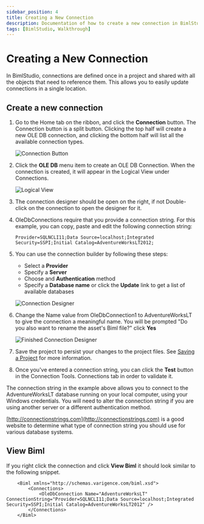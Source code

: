 ```yaml
---
sidebar_position: 4
title: Creating a New Connection
description: Documentation of how to create a new connection in BimlStudio
tags: [BimlStudio, Walkthrough]
---
```

# Creating a New Connection

In BimlStudio, connections are defined once in a project and shared with all the objects that need to reference them. This allows you to easily update connections in a single location.

## Create a new connection

1. Go to the Home tab on the ribbon, and click the **Connection** button. The Connection button is a split button. Clicking the top half will create a new OLE DB connection, and clicking the bottom half will list all the available connection types.

    ![Connection Button](https://varigencecom.blob.core.windows.net/images-mistdocumentation/003_Step01.png)

1. Click the **OLE DB** menu item to create an OLE DB Connection. When the connection is created, it will appear in the Logical View under Connections.

    ![Logical View](https://varigencecom.blob.core.windows.net/images-mistdocumentation/003_Step02.png)

1. The connection designer should be open on the right, if not Double-click on the connection to open the designer for it.

1. OleDbConnections require that you provide a connection string. For this example, you can copy, paste and edit the following connection string: 

    `Provider=SQLNCLI11;Data Source=localhost;Integrated Security=SSPI;Initial Catalog=AdventureWorksLT2012;`

1. You can use the connection builder by following these steps:

    * Select a **Provider**
    * Specify a **Server**
    * Choose and **Authentication** method
    * Specify a **Database name** or click the **Update** link to get a list of available databases

    ![Connection Designer](https://varigencecom.blob.core.windows.net/images-mistdocumentation/003_Step03.png)

1. Change the Name value from OleDbConnection1 to AdventureWorksLT to give the connection a meaningful name. You will be prompted "Do you also want to rename the asset's Biml file?" click **Yes**

    ![Finished Connection Designer](https://varigencecom.blob.core.windows.net/images-mistdocumentation/003_Step05.png)

1. Save the project to persist your changes to the project files. See [Saving a Project](saving-a-project) for more information.

1. Once you've entered a connection string, you can click the **Test** button in the Connection Tools. Connections tab in order to validate it.

The connection string in the example above allows you to connect to the AdventureWorksLT database running on your local computer, using your Windows credentials. You will need to alter the connection string if you are using another server or a different authentication method.

[http://connectionstrings.com](http://connectionstrings.com) is a good website to determine what type of connection string you should use for various database systems.

## View Biml

If you right click the connection and click **View Biml** it should look similar to the following snippet.

```biml
    <Biml xmlns="http://schemas.varigence.com/biml.xsd">
        <Connections>
            <OleDbConnection Name="AdventureWorksLT" ConnectionString="Provider=SQLNCLI11;Data Source=localhost;Integrated Security=SSPI;Initial Catalog=AdventureWorksLT2012" />
        </Connections>
    </Biml>
```